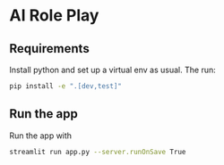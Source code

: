 # AI Role Play

## Requirements

Install python and set up a virtual env as usual.
The run:

```sh
pip install -e ".[dev,test]"
```

## Run the app

Run the app with

```sh
streamlit run app.py --server.runOnSave True
```
